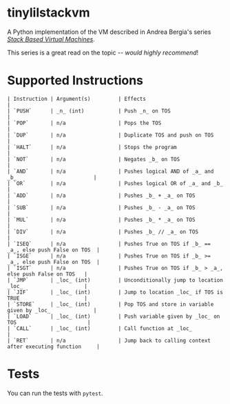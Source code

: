 tinylilstackvm
==============

A Python implementation of the VM described in Andrea Bergia's series [_Stack Based Virtual Machines_](https://andreabergia.com/stack-based-virtual-machines/).

This series is a great read on the topic -- _would highly recommend_!


Supported Instructions
======================

    | Instruction | Argument(s)         | Effects                                                   |
    | `PUSH`      | _n_ (int)           | Push _n_ on TOS                                           |   
    | `POP`       | n/a                 | Pops the TOS                                              |
    | `DUP`       | n/a                 | Duplicate TOS and push on TOS                             |
    | `HALT`      | n/a                 | Stops the program                                         |    
    | `NOT`       | n/a                 | Negates _b_ on TOS                                        |
    | `AND`       | n/a                 | Pushes logical AND of _a_ and _b_                         |
    | `OR`        | n/a                 | Pushes logical OR of _a_ and _b_                          |
    | `ADD`       | n/a                 | Pushes _b_ + _a_ on TOS                                   |
    | `SUB`       | n/a                 | Pushes _b_ - _a_ on TOS                                   |
    | `MUL`       | n/a                 | Pushes _b_ * _a_ on TOS                                   |   
    | `DIV`       | n/a                 | Pushes _b_ // _a_ on TOS                                  |
    | `ISEQ`      | n/a                 | Pushes True on TOS if _b_ == _a_, else push False on TOS  |   
    | `ISGE`      | n/a                 | Pushes True on TOS if _b_ >= _a_, else push False on TOS  |
    | `ISGT`      | n/a                 | Pushes True on TOS if _b_ > _a_, else push False on TOS   |
    | `JMP`       | _loc_ (int)         | Unconditionally jump to location _loc_                    |
    | `JIF`       | _loc_ (int)         | Jump to location _loc_ if TOS is TRUE                     |
    | `STORE`     | _loc_ (int)         | Pop TOS and store in variable given by _loc_              |
    | `LOAD`      | _loc_ (int)         | Push variable given by _loc_ on TOS                       | 
    | `CALL`      | _loc_ (int)         | Call function at _loc_                                    |
    | `RET`       | n/a                 | Jump back to calling context after executing function     |



Tests
=====

You can run the tests with `pytest`.

